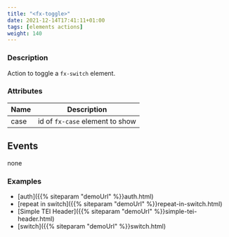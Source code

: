 ```yaml
---
title: "<fx-toggle>"
date: 2021-12-14T17:41:11+01:00
tags: [elements actions]
weight: 140
---
```


### Description

Action to toggle a `fx-switch` element.

### Attributes

| Name | Description |
|------|-------------|
| case | id of `fx-case` element to show |

## Events

none

### Examples
* [auth]({{% siteparam "demoUrl" %}}auth.html)
* [repeat in switch]({{% siteparam "demoUrl" %}}repeat-in-switch.html)
* [Simple TEI Header]({{% siteparam "demoUrl" %}}simple-tei-header.html)
* [switch]({{% siteparam "demoUrl" %}}switch.html)





